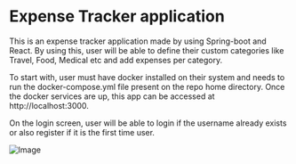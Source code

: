 Expense Tracker application
=======

This is an expense tracker application made by using Spring-boot and React. By using this, user will be able to define their custom categories like Travel, Food, Medical etc and add expenses per category.

To start with, user must have docker installed on their system and needs to run the docker-compose.yml file present on the repo home directory. Once the docker services are up, this app can be accessed at http://localhost:3000.

On the login screen, user will be able to login if the username already exists or also register if it is the first time user.

![Image](Screenshot/HomeScreen.png "HomeScreen")
